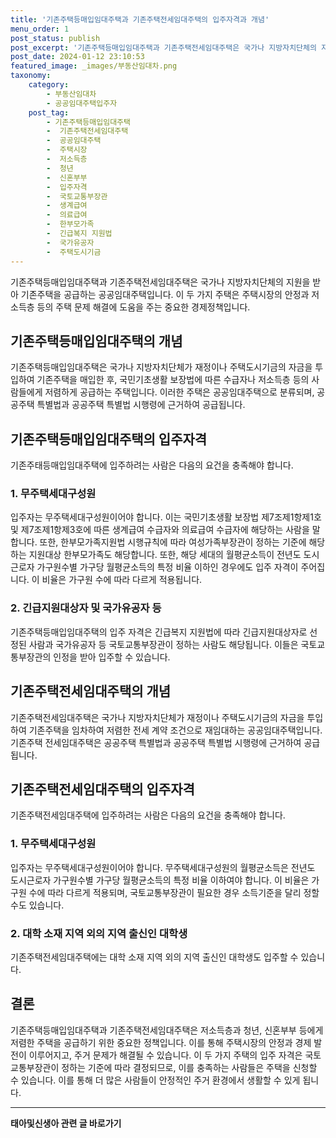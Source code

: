 ```yaml
---
title: '기존주택등매입임대주택과 기존주택전세임대주택의 입주자격과 개념'
menu_order: 1
post_status: publish
post_excerpt: '기존주택등매입임대주택과 기존주택전세임대주택은 국가나 지방자치단체의 지원을 받아 기존주택을 공급하는 공공임대주택입니다. 이 두 가지 주택은 주택시장의 안정과 저소득층 등의 주택 문제 해결에 도움을 주는 중요한 경제정책입니다.'
post_date: 2024-01-12 23:10:53
featured_image: _images/부동산임대차.png
taxonomy:
    category:
        - 부동산임대차
        - 공공임대주택입주자
    post_tag:
        - 기존주택등매입임대주택
        -  기존주택전세임대주택
        -  공공임대주택
        -  주택시장
        -  저소득층
        -  청년
        -  신혼부부
        -  입주자격
        -  국토교통부장관
        -  생계급여
        -  의료급여
        -  한부모가족
        -  긴급복지 지원법
        -  국가유공자
        -  주택도시기금
---
```



기존주택등매입임대주택과 기존주택전세임대주택은 국가나 지방자치단체의 지원을 받아 기존주택을 공급하는 공공임대주택입니다. 이 두 가지 주택은 주택시장의 안정과 저소득층 등의 주택 문제 해결에 도움을 주는 중요한 경제정책입니다.

## 기존주택등매입임대주택의 개념

기존주택등매입임대주택은 국가나 지방자치단체가 재정이나 주택도시기금의 자금을 투입하여 기존주택을 매입한 후, 국민기초생활 보장법에 따른 수급자나 저소득층 등의 사람들에게 저렴하게 공급하는 주택입니다. 이러한 주택은 공공임대주택으로 분류되며, 공공주택 특별법과 공공주택 특별법 시행령에 근거하여 공급됩니다.

## 기존주택등매입임대주택의 입주자격

기존주태등매입임대주택에 입주하려는 사람은 다음의 요건을 충족해야 합니다.

### 1. 무주택세대구성원

입주자는 무주택세대구성원이어야 합니다. 이는 국민기초생활 보장법 제7조제1항제1호 및 제7조제1항제3호에 따른 생계급여 수급자와 의료급여 수급자에 해당하는 사람을 말합니다. 또한, 한부모가족지원법 시행규칙에 따라 여성가족부장관이 정하는 기준에 해당하는 지원대상 한부모가족도 해당합니다. 또한, 해당 세대의 월평균소득이 전년도 도시근로자 가구원수별 가구당 월평균소득의 특정 비율 이하인 경우에도 입주 자격이 주어집니다. 이 비율은 가구원 수에 따라 다르게 적용됩니다.

### 2. 긴급지원대상자 및 국가유공자 등

기존주택등매입임대주택의 입주 자격은 긴급복지 지원법에 따라 긴급지원대상자로 선정된 사람과 국가유공자 등 국토교통부장관이 정하는 사람도 해당됩니다. 이들은 국토교통부장관의 인정을 받아 입주할 수 있습니다.

## 기존주택전세임대주택의 개념

기존주택전세임대주택은 국가나 지방자치단체가 재정이나 주택도시기금의 자금을 투입하여 기존주택을 임차하여 저렴한 전세 계약 조건으로 재임대하는 공공임대주택입니다. 기존주택 전세임대주택은 공공주택 특별법과 공공주택 특별법 시행령에 근거하여 공급됩니다.

## 기존주택전세임대주택의 입주자격

기존주택전세임대주택에 입주하려는 사람은 다음의 요건을 충족해야 합니다.

### 1. 무주택세대구성원

입주자는 무주택세대구성원이어야 합니다. 무주택세대구성원의 월평균소득은 전년도 도시근로자 가구원수별 가구당 월평균소득의 특정 비율 이하여야 합니다. 이 비율은 가구원 수에 따라 다르게 적용되며, 국토교통부장관이 필요한 경우 소득기준을 달리 정할 수도 있습니다.

### 2. 대학 소재 지역 외의 지역 출신인 대학생

기존주택전세임대주택에는 대학 소재 지역 외의 지역 출신인 대학생도 입주할 수 있습니다.

## 결론

기존주택등매입임대주택과 기존주택전세임대주택은 저소득층과 청년, 신혼부부 등에게 저렴한 주택을 공급하기 위한 중요한 정책입니다. 이를 통해 주택시장의 안정과 경제 발전이 이루어지고, 주거 문제가 해결될 수 있습니다. 이 두 가지 주택의 입주 자격은 국토교통부장관이 정하는 기준에 따라 결정되므로, 이를 충족하는 사람들은 주택을 신청할 수 있습니다. 이를 통해 더 많은 사람들이 안정적인 주거 환경에서 생활할 수 있게 됩니다.
<!-- wp:separator -->
<hr class="wp-block-separator has-alpha-channel-opacity"/>
<!-- /wp:separator -->

<!-- wp:group {"backgroundColor":"base","layout":{"type":"constrained"}} -->
<div class="wp-block-group has-base-background-color has-background"><!-- wp:paragraph {"align":"center","fontSize":"medium"} -->
<p class="has-text-align-center has-large-font-size"><strong>태아및신생아 관련 글 바로가기</strong></p>
<!-- /wp:paragraph -->


<!-- wp:latest-posts
{"categories":[{"id":1496,"count":19,"description":"","link":"https://uknowlaw.com/category/%ed%83%9c%ec%95%84%eb%b0%8f%ec%8b%a0%ec%83%9d%ec%95%84/","name":"태아및신생아","slug":"태아및신생아","taxonomy":"category","parent":0,"meta":[],"_links":{"self":[{"href":"https://uknowlaw.com/wp-json/wp/v2/categories/1496"}],"collection":[{"href":"https://uknowlaw.com/wp-json/wp/v2/categories"}],"about":[{"href":"https://uknowlaw.com/wp-json/wp/v2/taxonomies/category"}],"wp:post_type":[{"href":"https://uknowlaw.com/wp-json/wp/v2/posts?categories=1496"}],"curies":[{"name":"wp","href":"https://api.w.org/{rel}","templated":true}]}}],"postsToShow":100,"excerptLength":28,"postLayout":"grid","columns":2,"featuredImageAlign":"left","featuredImageSizeSlug":"large","fontSize":"small"} /--></div>
<!-- /wp:group -->